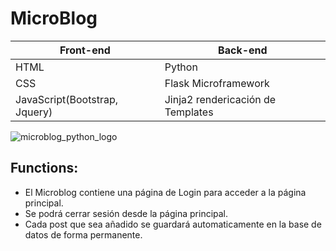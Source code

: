 # MicroBlog

Front-end | Back-end
------------ | -------------
HTML  | Python
CSS | Flask Microframework
JavaScript(Bootstrap, Jquery) | Jinja2 rendericación de Templates

![microblog_python_logo](https://i.ytimg.com/vi/M1IVwFAH9Wo/maxresdefault.jpg)

## Functions:

* El Microblog contiene una página de Login para acceder a la página principal.
* Se podrá cerrar sesión desde la página principal.
* Cada post que sea añadido se guardará automaticamente en la base de datos de forma permanente.
